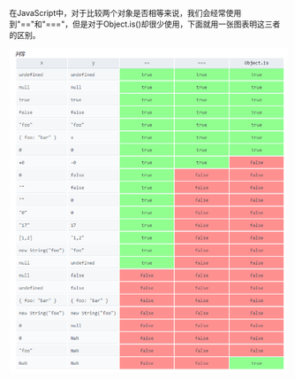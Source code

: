 在JavaScript中，对于比较两个对象是否相等来说，我们会经常使用到"=="和"==="，但是对于Object.is()却很少使用，下面就用一张图表明这三者的区别。

![image](https://raw.githubusercontent.com/GoDotDotDot/Personal/master/MozillaDeveloper/Images/javascript%E7%9B%B8%E7%AD%89%E6%AF%94%E8%BE%83%E6%A8%A1%E5%9E%8B.png)
